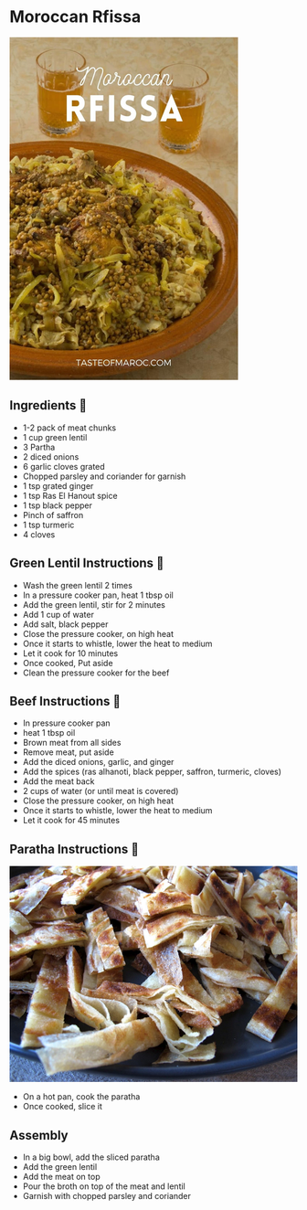 # Moroccan Rfissa

![img_51.png](img_51.png ':size=400')

## Ingredients 📝

- 1-2 pack of meat chunks
- 1 cup green lentil
- 3 Partha
- 2 diced onions
- 6 garlic cloves grated
- Chopped parsley and coriander for garnish
- 1 tsp grated ginger
- 1 tsp Ras El Hanout spice
- 1 tsp black pepper
- Pinch of saffron
- 1 tsp turmeric
- 4 cloves

## Green Lentil Instructions 🌿

- Wash the green lentil 2 times
- In a pressure cooker pan, heat 1 tbsp oil
- Add the green lentil, stir for 2 minutes
- Add 1 cup of water
- Add salt, black pepper
- Close the pressure cooker, on high heat
- Once it starts to whistle, lower the heat to medium
- Let it cook for 10 minutes
- Once cooked, Put aside
- Clean the pressure cooker for the beef

## Beef Instructions 🥩

- In pressure cooker pan
- heat 1 tbsp oil
- Brown meat from all sides
- Remove meat, put aside
- Add the diced onions, garlic, and ginger
- Add the spices (ras alhanoti, black pepper, saffron, turmeric, cloves)
- Add the meat back
- 2 cups of water (or until meat is covered)
- Close the pressure cooker, on high heat
- Once it starts to whistle, lower the heat to medium
- Let it cook for 45 minutes

## Paratha Instructions 🍞

![img_50.png](img_50.png ':size=300')

- On a hot pan, cook the paratha
- Once cooked, slice it

## Assembly

- In a big bowl, add the sliced paratha
- Add the green lentil
- Add the meat on top
- Pour the broth on top of the meat and lentil
- Garnish with chopped parsley and coriander
